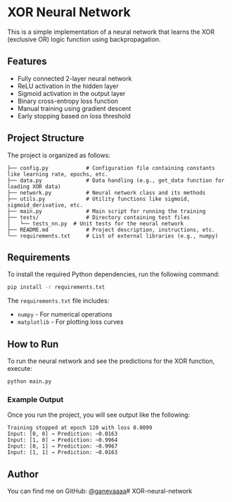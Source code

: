 
# XOR Neural Network

This is a simple implementation of a neural network that learns the XOR (exclusive OR) logic function using backpropagation.

## Features

- Fully connected 2-layer neural network
- ReLU activation in the hidden layer
- Sigmoid activation in the output layer
- Binary cross-entropy loss function
- Manual training using gradient descent
- Early stopping based on loss threshold

## Project Structure

The project is organized as follows:

```
├── config.py            # Configuration file containing constants like learning rate, epochs, etc.
├── data.py              # Data handling (e.g., get_data function for loading XOR data)
├── network.py           # Neural network class and its methods
├── utils.py             # Utility functions like sigmoid, sigmoid_derivative, etc.
├── main.py              # Main script for running the training
├── tests/               # Directory containing test files
│   └── tests_nn.py  # Unit tests for the neural network
├── README.md            # Project description, instructions, etc.
└── requirements.txt     # List of external libraries (e.g., numpy)

```

## Requirements

To install the required Python dependencies, run the following command:

```bash
pip install -r requirements.txt
```

The `requirements.txt` file includes:

- `numpy` - For numerical operations
- `matplotlib` - For plotting loss curves

## How to Run

To run the neural network and see the predictions for the XOR function, execute:

```bash
python main.py
```

### Example Output

Once you run the project, you will see output like the following:

```
Training stopped at epoch 120 with loss 0.0099
Input: [0, 0] → Prediction: ~0.0163
Input: [1, 0] → Prediction: ~0.9964
Input: [0, 1] → Prediction: ~0.9967
Input: [1, 1] → Prediction: ~0.0163
```

## Author
You can find me on GitHub: [@ganevaaaa](https://github.com/ganevaaaa)#   X O R - n e u r a l - n e t w o r k 
